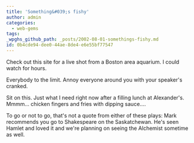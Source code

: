```yaml
---
title: 'Something&#039;s fishy'
author: admin
categories:
  - web-gems
tags: 
_wpghs_github_path: _posts/2002-08-01-somethings-fishy.md
id: 0b4cde94-dee0-44ae-8de4-e6e55bf77547
---
```

<p>Check out this site for a live shot from a Boston area aquarium. I could watch for hours.</p>
<p>Everybody to the limit. Annoy everyone around you with your speaker's cranked.</p>
<p>Sit on this. Just what I need right now after a filling lunch at Alexander's. Mmmm... chicken fingers and fries with dipping sauce....</p>
<p>To go or not to go, that's not a quote from either of these plays: Mark recommends you go to Shakespeare on the Saskatchewan. He's seen Hamlet and loved it and we're planning on seeing the Alchemist sometime as well.</p>
